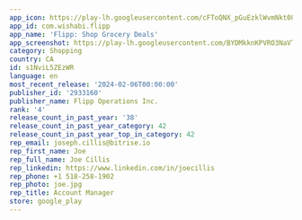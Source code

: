 ```yaml
---
app_icon: https://play-lh.googleusercontent.com/cFToQNX_pGuEzklWvmNkt086xahnqo8F0k6NPVOyvVbqwkS06jdsOuFwezuU4-Xdow
app_id: com.wishabi.flipp
app_name: 'Flipp: Shop Grocery Deals'
app_screenshot: https://play-lh.googleusercontent.com/BYDMkknKPVRO3NaVTZU-efu2Qzc94LYiGGiFCzjIzZVe58vs5TfoDnq1p2JNDjWbzw
category: Shopping
country: CA
id: s1NviL5ZEzWR
language: en
most_recent_release: '2024-02-06T00:00:00'
publisher_id: '2933160'
publisher_name: Flipp Operations Inc.
rank: '4'
release_count_in_past_year: '38'
release_count_in_past_year_category: 42
release_count_in_past_year_top_in_category: 42
rep_email: joseph.cillis@bitrise.io
rep_first_name: Joe
rep_full_name: Joe Cillis
rep_linkedin: https://www.linkedin.com/in/joecillis
rep_phone: +1 518-258-1902
rep_photo: joe.jpg
rep_title: Account Manager
store: google_play
---
```

